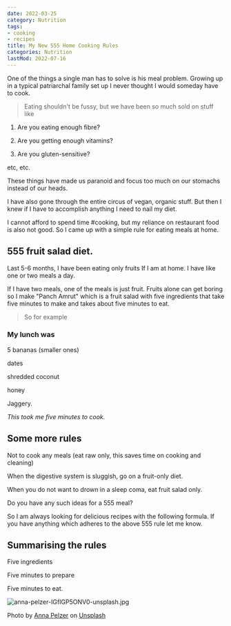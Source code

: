 ```yaml
---
date: 2022-03-25
category: Nutrition
tags:
- cooking
- recipes
title: My New 555 Home Cooking Rules
categories: Nutrition
lastMod: 2022-07-16
---
```

One of the things a single man has to solve is his meal problem. Growing up in a typical patriarchal family set up I never thought I would someday have to cook.

> Eating shouldn't be fussy, but we have been so much sold on stuff like

1. Are you eating enough fibre?

2. Are you getting enough vitamins?

3. Are you gluten-sensitive?

etc, etc.

These things have made us paranoid and focus too much on our stomachs instead of our heads.

I have also gone through the entire circus of vegan, organic stuff. But then I knew if I have to accomplish anything I need to nail my diet.

I cannot afford to spend time #cooking, but my reliance on restaurant food is also not good. So I came up with a simple rule for eating meals at home.

## 555 fruit salad diet.

Last 5-6 months, I have been eating only fruits If I am at home. I have like one or two meals a day.

If I have two meals, one of the meals is just fruit. Fruits alone can get boring so I make "Panch Amrut" which is a fruit salad with five ingredients that take five minutes to make and takes about five minutes to eat.

> So for example

### My lunch was

5 bananas (smaller ones)

dates

shredded coconut

honey

Jaggery.

*This took me five minutes to cook.*

## Some more rules

Not to cook any meals (eat raw only, this saves time on cooking and cleaning)

When the digestive system is sluggish, go on a fruit-only diet.

When you do not want to drown in a sleep coma, eat fruit salad only.

Do you have any such ideas for a 555 meal?

So I am always looking for delicious recipes with the following formula. If you have anything which adheres to the above 555 rule let me know.

## Summarising the rules

Five ingredients

Five minutes to prepare

Five minutes to eat.

![anna-pelzer-IGfIGP5ONV0-unsplash.jpg](https://manojnayak.mataroa.blog/images/84f10c17.jpeg)


Photo by <a href="https://unsplash.com/@annapelzer?utm_source=unsplash&utm_medium=referral&utm_content=creditCopyText">Anna Pelzer</a> on <a href="https://unsplash.com/s/photos/salad?utm_source=unsplash&utm_medium=referral&utm_content=creditCopyText">Unsplash</a>

